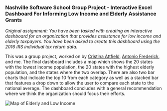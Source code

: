 ### Nashville Software School Group Project - Interactive Excel Dashboard For Informing Low Income and Elderly Assistance Grants

*Original assignment: You have been tasked with creating an interactive dashboard for an organization that provides assistance for low income and elderly taxpayers. You have been asked to create this dashboard using the 2016 IRS individual tax return data.*

This was a group project, worked on by [Cristina Attfield](https://github.com/cattfield), [Antonio Frederick](https://github.com/430modena), and me. The final dashboard includes a map which shows the 20 states with the lowest income population, the 20 states with the highest elderly population, and the states where the two overlap. There are also two bar charts that indicate the top 10 from each category as well as a stacked bar that features a drop down to allow the user to compare each state to the national average. The dashboard concludes with a general recommendation where we think the organization should focus their efforts.

![Map of Elderly and Low Income](map.png)
